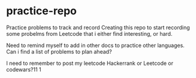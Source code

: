 # practice-repo
Practice problems to track and record
Creating this repo to start recording some probelms from Leetcode that i either find interesting, or hard.

Need to remind myself to add in other docs to practice other languages.
Can i find a list of problems to plan ahead?


I need to remember to post my leetcode
Hackerrank or Leetcode or codewars?11
1
